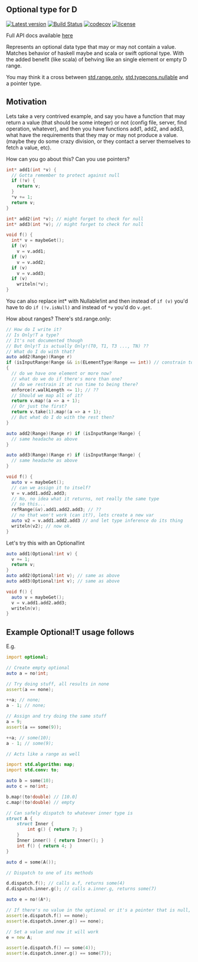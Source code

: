 ## Optional type for D

[![Latest version](https://img.shields.io/dub/v/optional.svg)](http://code.dlang.org/packages/optional) [![Build Status](https://travis-ci.org/aliak00/optional.svg?branch=master)](https://travis-ci.org/aliak00/optional) [![codecov](https://codecov.io/gh/aliak00/optional/branch/master/graph/badge.svg)](https://codecov.io/gh/aliak00/optional) [![license](https://img.shields.io/github/license/aliak00/optional.svg)](https://github.com/aliak00/optional/blob/master/LICENSE)

Full API docs available [here](https://aliak00.github.io/optional/)

Represents an optional data type that may or may not contain a value. Matches behavior of haskell maybe and scala or swift
optional type. With the added benefit (like scala) of behving like an single element or empty D range.

You may think it a cross between [std.range.only](https://dlang.org/phobos/std_range.html#only), [std.typecons.nullable](https://dlang.org/library/std/typecons/nullable.html) and a pointer type.

## Motivation

Lets take a very contrived example, and say you have a function that may return a value (that should be some integer) or not (config file, server, find operation, whatever), and then you have functions add1, add2, and add3, what have the requirements that they may or may not produce a value. (maybe they do some crazy division, or they contact a server themselves to fetch a value, etc).

How can you go about this? Can you use pointers?

```d
int* add1(int *v) {
  // Gotta remember to protect against null
  if (!v) {
    return v;
  }
  *v += 1;
  return v;
}

int* add2(int *v); // might forget to check for null
int* add3(int *v); // might forget to check for null

void f() {
  int* v = maybeGet();
  if (v)
    v = v.add1;
  if (v)
    v = v.add2;
  if (v)
    v = v.add3;
  if (v)
    writeln(*v);
}
```

You can also replace int* with Nullable!int and then instead of `if (v)` you'd have to do `if (!v.isNull)` and instead of `*v` you'd do `v.get`.

How about ranges? There's std.range.only:

```d
// How do I write it?
// Is Only!T a type?
// It's not documented though
// But Only!T is actually Only!(T0, T1, T3 ..., TN) ??
// What do I do with that?
auto add2(Range)(Range r)
if (isInputRange!Range && is(ELementType!Range == int)) // constrain to range type only and int element type?
{
  // do we have one element or more now?
  // what do we do if there's more than one?
  // do we restrain it at run time to being there?
  enforce(r.walkLength <= 1); // ??
  // Should we map all of it?
  return v.map!(a => a + 1);
  // Or just the first?
  return v.take(1).map!(a => a + 1);
  // But what do I do with the rest then?
}

auto add2(Range)(Range r) if (isInputRange!Range) {
  // same headache as above
}

auto add3(Range)(Range r) if (isInputRange!Range) {
  // same headache as above
}

void f() {
  auto v = maybeGet();
  // can we assign it to itself?
  v = v.add1.add2.add3;
  // No, no idea what it returns, not really the same type
  // so this...
  refRange(&v).add1.add2.add3; // ??
  // no that won't work (can it?), lets create a new var
  auto v2 = v.add1.add2.add3 // and let type inference do its thing
  writeln(v2); // now ok.
}
```

Let's try this with an Optional!int

```d
auto add1(Optional!int v) {
  v += 1;
  return v;
}
auto add2(Optional!int v); // same as above
auto add3(Optional!int v); // same as above

void f() {
  auto v = maybeGet();
  v = v.add1.add2.add3;
  writeln(v);
}
```

## Example Optional!T usage follows

E.g.
```d
import optional;

// Create empty optional
auto a = no!int;

// Try doing stuff, all results in none
assert(a == none);

++a; // none;
a - 1; // none;

// Assign and try doing the same stuff
a = 9;
assert(a == some(9));

++a; // some(10);
a - 1; // some(9);

// Acts like a range as well

import std.algorithm: map;
import std.conv: to;

auto b = some(10);
auto c = no!int;

b.map!(to!double) // [10.0]
c.map!(to!double) // empty

// Can safely dispatch to whatever inner type is
struct A {
    struct Inner {
        int g() { return 7; }
    }
    Inner inner() { return Inner(); }
    int f() { return 4; }
}

auto d = some(A());

// Dispatch to one of its methods

d.dispatch.f(); // calls a.f, returns some(4)
d.dispatch.inner.g(); // calls a.inner.g, returns some(7)

auto e = no!(A*); 

// If there's no value in the optional or it's a pointer that is null, dispatching still works, but produces none
assert(e.dispatch.f() == none);
assert(e.dispatch.inner.g() == none);

// Set a value and now it will work
e = new A;

assert(e.dispatch.f() == some(4));
assert(e.dispatch.inner.g() == some(7));

```
